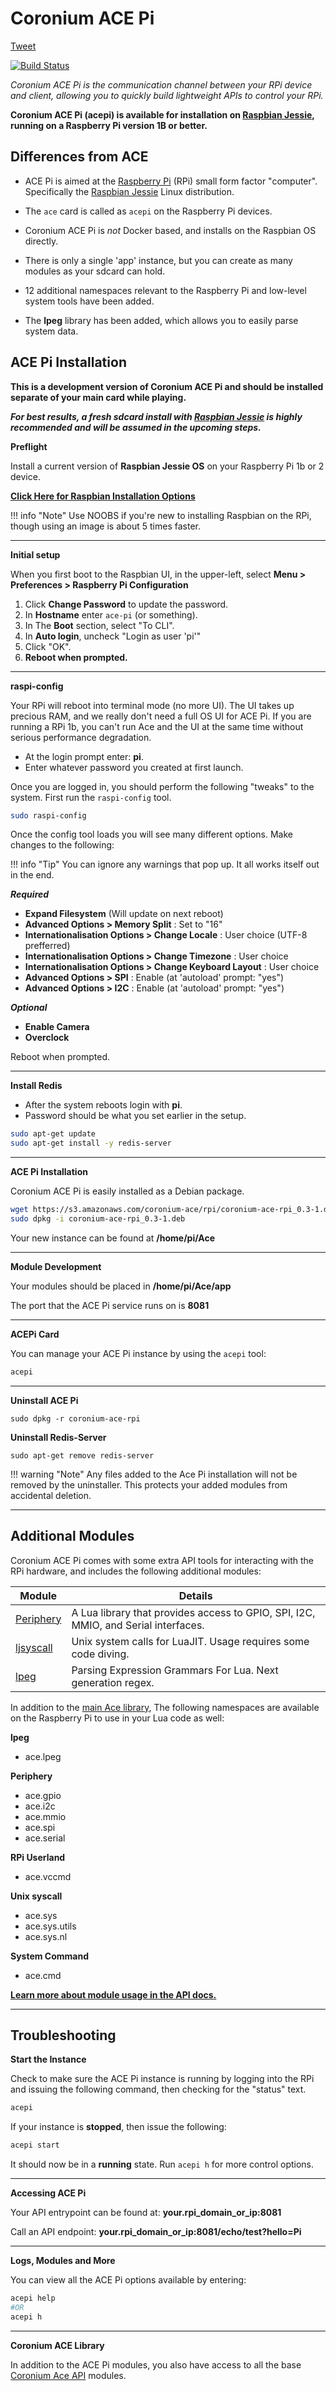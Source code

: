 # Coronium ACE Pi

<a href="https://twitter.com/share" class="twitter-share-button" data-via="develephant" data-size="large" data-hashtags="coroniumacerpi">Tweet</a>
<script>!function(d,s,id){var js,fjs=d.getElementsByTagName(s)[0],p=/^http:/.test(d.location)?'http':'https';if(!d.getElementById(id)){js=d.createElement(s);js.id=id;js.src=p+'://platform.twitter.com/widgets.js';fjs.parentNode.insertBefore(js,fjs);}}(document, 'script', 'twitter-wjs');</script>

[![Build Status](https://drone.io/github.com/coronium-io/coronium-ace-raspbian/status.png)](https://drone.io/github.com/coronium-io/coronium-ace-raspbian/latest)

*Coronium ACE Pi is the communication channel between your RPi device and client, allowing you to quickly build lightweight APIs to control your RPi.*

__Coronium ACE Pi (acepi) is available for installation on [Raspbian Jessie](https://www.raspberrypi.org/downloads/raspbian/), running on a Raspberry Pi version 1B or better.__

## Differences from ACE

 - ACE Pi is aimed at the [Raspberry Pi](https://www.raspberrypi.org) (RPi) small form factor "computer".  Specifically the [Raspbian Jessie](https://www.raspberrypi.org/downloads/raspbian/) Linux distribution.
 
 - The `ace` card is called as `acepi` on the Raspberry Pi devices.

 - Coronium ACE Pi is _not_ Docker based, and installs on the Raspbian OS directly.

 - There is only a single 'app' instance, but you can create as many modules as your sdcard can hold.
 
 - 12 additional namespaces relevant to the Raspberry Pi and low-level system tools have been added.
 
 - The __lpeg__ library has been added, which allows you to easily parse system data.
 
## ACE Pi Installation

__This is a development version of Coronium ACE Pi and should be installed separate of your main card while playing.__
  

___For best results, a fresh sdcard install with [Raspbian Jessie](https://www.raspberrypi.org/downloads/raspbian/) is highly recommended and will be assumed in the upcoming steps.___

__Preflight__

Install a current version of __Raspbian Jessie OS__ on your Raspberry Pi 1b or 2 device.

__[Click Here for Raspbian Installation Options](https://www.raspberrypi.org/downloads/)__

!!! info "Note"
  Use NOOBS if you're new to installing Raspbian on the RPi, though using an image is about 5 times faster.

---

__Initial setup__

When you first boot to the Raspbian UI, in the upper-left, select __Menu > Preferences > Raspberry Pi Configuration__

 1. Click __Change Password__ to update the password.
 1. In __Hostname__ enter `ace-pi` (or something).
 1. In The __Boot__ section, select "To CLI".
 1. In __Auto login__, uncheck "Login as user 'pi'"
 1. Click "OK".
 1. __Reboot when prompted.__
 
---
 
__raspi-config__

Your RPi will reboot into terminal mode (no more UI). The UI takes up precious RAM, and we really don't need a full OS UI for ACE Pi. If you are running a RPi 1b, you can't run Ace and the UI at the same time without serious performance degradation.

 - At the login prompt enter: __pi__.
 - Enter whatever password you created at first launch.

Once you are logged in, you should perform the following "tweaks" to the system. First run the `raspi-config` tool.

```bash
sudo raspi-config
```

Once the config tool loads you will see many different options. Make changes to the following:

!!! info "Tip"
  You can ignore any warnings that pop up. It all works itself out in the end.
  
___Required___
  
  - __Expand Filesystem__ (Will update on next reboot)
  - __Advanced Options > Memory Split__ : Set to "16"
  - __Internationalisation Options > Change Locale__ : User choice (UTF-8 prefferred)
  - __Internationalisation Options > Change Timezone__ : User choice
  - __Internationalisation Options > Change Keyboard Layout__ : User choice
  - __Advanced Options > SPI__ : Enable (at 'autoload' prompt: "yes")
  - __Advanced Options > I2C__ : Enable (at 'autoload' prompt: "yes")
  
___Optional___
  
  - __Enable Camera__
  - __Overclock__
  
Reboot when prompted.

---

__Install Redis__

 - After the system reboots login with __pi__.
 - Password should be what you set earlier in the setup.

```bash
sudo apt-get update
sudo apt-get install -y redis-server
```

---

__ACE Pi Installation__

Coronium ACE Pi is easily installed as a Debian package.

```bash
wget https://s3.amazonaws.com/coronium-ace/rpi/coronium-ace-rpi_0.3-1.deb
sudo dpkg -i coronium-ace-rpi_0.3-1.deb
```

Your new instance can be found at __/home/pi/Ace__

---

__Module Development__

Your modules should be placed in __/home/pi/Ace/app__

The port that the ACE Pi service runs on is __8081__

---

__ACEPi Card__

You can manage your ACE Pi instance by using the `acepi` tool:

```bash
acepi
```

---

__Uninstall ACE Pi__

`sudo dpkg -r coronium-ace-rpi`

__Uninstall Redis-Server__

`sudo apt-get remove redis-server`

!!! warning "Note"
  Any files added to the Ace Pi installation will not be removed by the uninstaller. This protects your added modules from accidental deletion.

---

## Additional Modules

Coronium ACE Pi comes with some extra API tools for interacting with the RPi hardware, and includes the following additional modules:

Module|Details
------|-------
[Periphery](https://github.com/vsergeev/lua-periphery/tree/master/docs)|A Lua library that provides access to GPIO, SPI, I2C, MMIO, and Serial interfaces.
[ljsyscall](https://github.com/justincormack/ljsyscall)|Unix system calls for LuaJIT. Usage requires some code diving.
[lpeg](http://www.inf.puc-rio.br/~roberto/lpeg/)|Parsing Expression Grammars For Lua. Next generation regex.

In addition to the [main Ace library](ace_api.md), The following namespaces are available on the Raspberry Pi to use in your Lua code as well:

__lpeg__

  - ace.lpeg
  
__Periphery__

  - ace.gpio
  - ace.i2c
  - ace.mmio
  - ace.spi
  - ace.serial
  
__RPi Userland__

  - ace.vccmd
  
__Unix syscall__

  - ace.sys
  - ace.sys.utils
  - ace.sys.nl
  
__System Command__

  - ace.cmd
  
__[Learn more about module usage in the API docs.](ace_pi_api.md)__

---

## Troubleshooting

__Start the Instance__

Check to make sure the ACE Pi instance is running by logging into the RPi and issuing the following command, then checking for the "status" text.

```bash
acepi
```

If your instance is __stopped__, then issue the following:

```bash
acepi start
```

It should now be in a __running__ state. Run `acepi h` for more control options.

---

__Accessing ACE Pi__

Your API entrypoint can be found at: __your.rpi_domain_or_ip:8081__

Call an API endpoint: __your.rpi_domain_or_ip:8081/echo/test?hello=Pi__

---

__Logs, Modules and More__

You can view all the ACE Pi options available by entering:

```bash
acepi help
#OR
acepi h
```

---

__Coronium ACE Library__

In addition to the ACE Pi modules, you also have access to all the base [Coronium Ace API](ace_api.md) modules.
